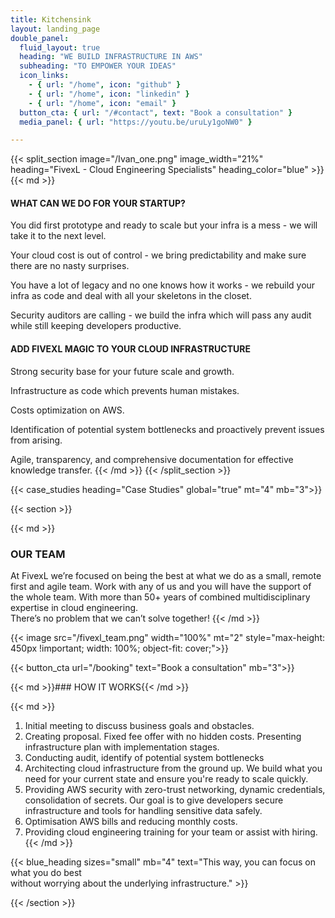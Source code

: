 ```yaml
---
title: Kitchensink
layout: landing_page
double_panel:
  fluid_layout: true
  heading: "WE BUILD INFRASTRUCTURE IN AWS"
  subheading: "TO EMPOWER YOUR IDEAS"
  icon_links:
    - { url: "/home", icon: "github" }
    - { url: "/home", icon: "linkedin" }
    - { url: "/home", icon: "email" }
  button_cta: { url: "/#contact", text: "Book a consultation" }
  media_panel: { url: "https://youtu.be/uruLy1goNW0" }

---
```


{{< split_section image="/Ivan_one.png" image_width="21%" heading="FivexL - Cloud Engineering Specialists" heading_color="blue" >}}
{{< md >}}
#### WHAT CAN WE DO FOR YOUR STARTUP?
You did first prototype and ready to scale but your infra is a mess - we will take it to the next level.  
  
Your cloud cost is out of control - we bring predictability and make sure there are no nasty surprises.  
  
You have a lot of legacy and no one knows how it works - we rebuild your infra as code and deal with all your skeletons in the closet.  

Security auditors are calling - we build the infra which will pass any audit while still keeping developers productive.
  
 
#### ADD FIVEXL MAGIC TO YOUR CLOUD INFRASTRUCTURE
Strong security base for your future scale and growth.  
  
Infrastructure as code which prevents human mistakes.  
  
Costs optimization on AWS.  
  
Identification of potential system bottlenecks and proactively prevent issues from arising.  
  
Agile, transparency, and comprehensive documentation for effective knowledge transfer.
{{< /md >}}
{{< /split_section >}}


{{< case_studies heading="Case Studies" global="true" mt="4" mb="3">}}


{{< section >}}

{{< md >}}
### OUR TEAM
At FivexL we’re focused on being the best at what we do as a small, remote first and agile team. Work with any of us and you will have the support of the whole team. With more than 50+ years of combined multidisciplinary expertise in cloud engineering.  
There’s no problem that we can’t solve together!
{{< /md >}}

{{< image src="/fivexl_team.png" width="100%" mt="2" style="max-height: 450px !important; width: 100%; object-fit: cover;">}}

{{< button_cta url="/booking" text="Book a consultation" mb="3">}}

{{< md >}}### HOW IT WORKS{{< /md >}}

{{< md >}}
1. Initial meeting to discuss business goals and obstacles.
2. Creating proposal. Fixed fee offer with no hidden costs. Presenting infrastructure plan with implementation stages.
3. Conducting audit, identify of potential system bottlenecks
4. Architecting cloud infrastructure from the ground up. We build what you need for your current state and ensure you're ready to scale quickly.
5. Providing AWS security with zero-trust networking, dynamic credentials, consolidation of secrets. Our goal is to give developers secure infrastructure and tools for handling sensitive data safely.
6. Optimisation AWS bills and reducing monthly costs.
7. Providing cloud engineering training for your team or assist with hiring.
{{< /md >}}

{{< blue_heading sizes="small" mb="4"  text="This way, you can focus on what you do best <br> without worrying about the underlying infrastructure." >}}

{{< /section >}}


<!-- {{< case_studies heading="dyanmic heading" global="true" >}} -->


